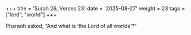 +++
title = 'Surah 26, Verses 23'
date = '2025-08-27'
weight = 23
tags = ["lord", "world"]
+++

Pharaoh asked, “And what is ‘the Lord of all worlds’?”